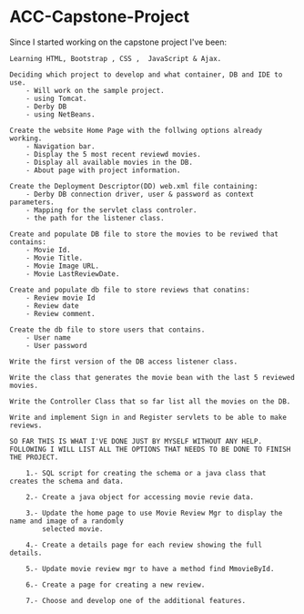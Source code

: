 ACC-Capstone-Project
====================
Since I started working on the capstone project I've been:

    Learning HTML, Bootstrap , CSS ,  JavaScript & Ajax.
    
    Deciding which project to develop and what container, DB and IDE to use.
        - Will work on the sample project.
        - using Tomcat.
        - Derby DB
        - using NetBeans.
        
    Create the website Home Page with the follwing options already working.
        - Navigation bar.
        - Display the 5 most recent reviewd movies.
        - Display all available movies in the DB.
        - About page with project information.
    
    Create the Deployment Descriptor(DD) web.xml file containing:
        - Derby DB connection driver, user & password as context parameters.
        - Mapping for the servlet class controler.
        - the path for the listener class.
        
    Create and populate DB file to store the movies to be reviwed that contains:
        - Movie Id.
        - Movie Title.
        - Movie Image URL.
        - Movie LastReviewDate.
    
    Create and populate db file to store reviews that conatins:
        - Review movie Id
        - Review date
        - Review comment.
    
    Create the db file to store users that contains.
        - User name
        - User password
    
    Write the first version of the DB access listener class.
    
    Write the class that generates the movie bean with the last 5 reviewed movies.
    
    Write the Controller Class that so far list all the movies on the DB.
    
    Write and implement Sign in and Register servlets to be able to make reviews.
    
    SO FAR THIS IS WHAT I'VE DONE JUST BY MYSELF WITHOUT ANY HELP.
    FOLLOWING I WILL LIST ALL THE OPTIONS THAT NEEDS TO BE DONE TO FINISH THE PROJECT.
    
        1.- SQL script for creating the schema or a java class that creates the schema and data.
        
        2.- Create a java object for accessing movie revie data.
        
        3.- Update the home page to use Movie Review Mgr to display the name and image of a randomly
            selected movie.
        
        4.- Create a details page for each review showing the full details.
        
        5.- Update movie review mgr to have a method find MmovieById.
        
        6.- Create a page for creating a new review.
        
        7.- Choose and develop one of the additional features.
    
    
    
